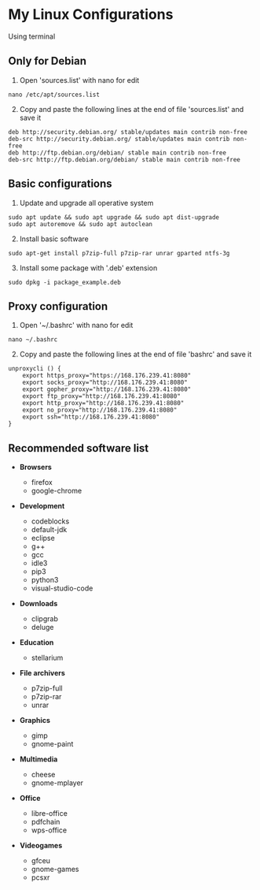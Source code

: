 # My Linux Configurations
Using terminal

## Only for Debian
1. Open 'sources.list' with nano for edit
```
nano /etc/apt/sources.list
````
2. Copy and paste the following lines at the end of file 'sources.list' and save it
```
deb http://security.debian.org/ stable/updates main contrib non-free
deb-src http://security.debian.org/ stable/updates main contrib non-free
deb http://ftp.debian.org/debian/ stable main contrib non-free
deb-src http://ftp.debian.org/debian/ stable main contrib non-free
```
## Basic configurations
1. Update and upgrade all operative system
```
sudo apt update && sudo apt upgrade && sudo apt dist-upgrade
sudo apt autoremove && sudo apt autoclean
```

2. Install basic software 
```
sudo apt-get install p7zip-full p7zip-rar unrar gparted ntfs-3g
```

3. Install some package with '.deb' extension
```
sudo dpkg -i package_example.deb
```

## Proxy configuration
1. Open '~/.bashrc' with nano for edit
```
nano ~/.bashrc 
```

2. Copy and paste the following lines at the end of file 'bashrc' and save it
```
unproxycli () {
    export https_proxy="https://168.176.239.41:8080"
    export socks_proxy="http://168.176.239.41:8080"
    export gopher_proxy="http://168.176.239.41:8080"
    export ftp_proxy="http://168.176.239.41:8080"
    export http_proxy="http://168.176.239.41:8080"
    export no_proxy="http://168.176.239.41:8080"
    export ssh="http://168.176.239.41:8080"
}
```

## Recommended software list
- **Browsers**
    - firefox
    - google-chrome

- **Development**
    - codeblocks
    - default-jdk
    - eclipse
    - g++ 
    - gcc
    - idle3
    - pip3
    - python3
    - visual-studio-code

- **Downloads**
    - clipgrab
    - deluge

- **Education** 
    - stellarium

- **File archivers**
    - p7zip-full
    - p7zip-rar
    - unrar

- **Graphics**
    - gimp
    - gnome-paint

- **Multimedia**
    - cheese
    - gnome-mplayer

- **Office**
    - libre-office
    - pdfchain
    - wps-office

- **Videogames**
    - gfceu
    - gnome-games
    - pcsxr
